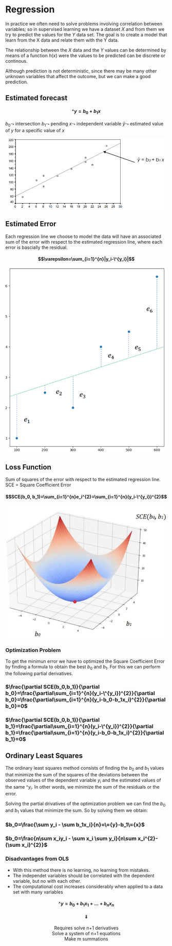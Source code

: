 # Regression

In practice we often need to solve problems involving correlation between variables; so in supervised learning we have a dataset *X* and from them we try to predict the values for the *Y* data set. The goal is to create a model that learn from the X data and relate them with the Y data.

The relationship between the *X* data and the *Y* values can be determined by means of a function $h(x)$ were the values to be predicted can be discrete or continous. 

Although prediction is not deterministic, since there may be many other unknown variables that affect the outcome, but we can make a good prediction.

## Estimated forecast

#### $$\^{y} = b_0 + b_1x$$

$b_0 \leadsto$ intersection
$b_1 \leadsto$ pending
$x \leadsto$ independent variable
$\check{y}\leadsto$ estimated value of *y* for a specific value of *x*

![EstimatedRegressionLine](img/image6.png)

## Estimated Error
Each regression line we choose to model the data will have an associated sum of the error with respect to the estimated regression line, where each error is bascially the residual.

#### $$\varepsilon=\sum_{i=1}^{n}|y_i-\^{y_i}|$$

![EstimatedError](img/image4.png)

## Loss Function
Sum of squares of the error with respect to the estimated regression line.
SCE = Square Coefficient Error

#### $$SCE(b_0, b_1)=\sum_{i=1}^{n}e_i^{2}=\sum_{i=1}^{n}(y_i-\^{y_i})^{2}$$

![SCE](img/image5.png)

### Optimization Problem

To get the minimun error we have to optimized the Square Coefficient Error by finding a formula to obtain the best $b_0$ and $b_1$. For this we can perform the following partial derivatives.

### $\frac{\partial SCE(b_0,b_1)}{\partial b_0}=\frac{\partial\sum_{i=1}^{n}(y_i-\^{y_i})^{2}}{\partial b_0}=\frac{\partial\sum_{i=1}^{n}(y_i-b_0-b_1x_i)^{2}}{\partial b_0}=0$
### $\frac{\partial SCE(b_0,b_1)}{\partial b_1}=\frac{\partial\sum_{i=1}^{n}(y_i-\^{y_i})^{2}}{\partial b_1}=\frac{\partial\sum_{i=1}^{n}(y_i-b_0-b_1x_i)^{2}}{\partial b_1}=0$

## Ordinary Least Squares

The ordinary least squares method consists of finding the $b_0$ and $b_1$ values that minimize the sum of the squares of the deviations between the observed values of the dependent variable $y_i$ and the estimated values of the same $\^{y_i}$. In other words, we minimize the sum of the residuals or the error.

Solving the partial drivatives of the optimization problem we can find the  $b_0$ and $b_1$ values that minimize the sum. So by solving them we obtain:

### $b_0=\frac{\sum y_i - \sum b_1x_i}{n}=\={y}-b_1\={x}$
### $b_0=\frac{n\sum x_iy_i - \sum x_i \sum y_i}{n\sum x_i^{2}-(\sum x_i)^{2}}$

### Disadvantages from OLS
- With this method there is no learning, no learning from mistakes.
- The independet variables should be correlated with the dependent variable, but no with each other.
- The computational cost increases considerably when applied to a data set with many variables
#### $$\^{y} = b_0 + b_1x_1 + ... + b_nx_n$$
#### $$\Downarrow$$
<center>Requires solve n+1 derivatives</center>
<center>Solve a system of n+1 equations</center>
<center>Make m summations</center>

